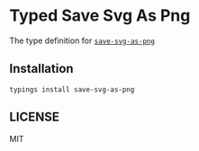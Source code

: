 # Typed Save Svg As Png

The type definition for [`save-svg-as-png`](https://github.com/exupero/saveSvgAsPng)

## Installation

```
typings install save-svg-as-png
```

## LICENSE

MIT

